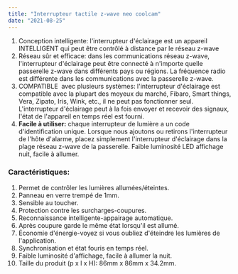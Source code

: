 ```yaml
---
title: "Interrupteur tactile z-wave neo coolcam"
date: "2021-08-25"
---
```


1. Conception intelligente: l'interrupteur d'éclairage est un appareil INTELLIGENT qui peut être contrôlé à distance par le réseau z-wave
2. Réseau sûr et efficace: dans les communications réseau z-wave, l'interrupteur d'éclairage peut être connecté à n'importe quelle passerelle z-wave dans différents pays ou régions. La fréquence radio est différente dans les communications avec la passerelle z-wave.
3. COMPATIBLE  avec plusieurs systèmes: l'interrupteur d'éclairage est compatible avec la plupart des moyeux du marché, Fibaro, Smart things, Vera, Zipato, Iris, Wink, etc., il ne peut pas fonctionner seul. L'interrupteur d'éclairage peut à la fois envoyer et recevoir des signaux, l'état de l'appareil en temps réel est fourni.
4. **Facile à utiliser:** chaque interrupteur de lumière a un code d'identification unique. Lorsque nous ajoutons ou retirons l'interrupteur de l'hôte d'alarme, placez simplement l'interrupteur d'éclairage dans la plage réseau z-wave de la passerelle. Faible luminosité LED affichage nuit, facile à allumer.

### Caractéristiques:

1. Permet de contrôler les lumières allumées/éteintes.
2. Panneau en verre trempé de 1mm.
3. Sensible au toucher.
4. Protection contre les surcharges-coupures.
5. Reconnaissance intelligente-appairage automatique.
6. Après coupure garde le même état lorsqu'il est allumé.
7. Économie d'énergie-voyez si vous oubliez d'éteindre les lumières de l'application.
8. Synchronisation et état fouris en temps réel.
9. Faible luminosité d'affichage, facile à allumer la nuit.
10. Taille du produit (p x l x H): 86mm x 86mm x 34.2mm.
